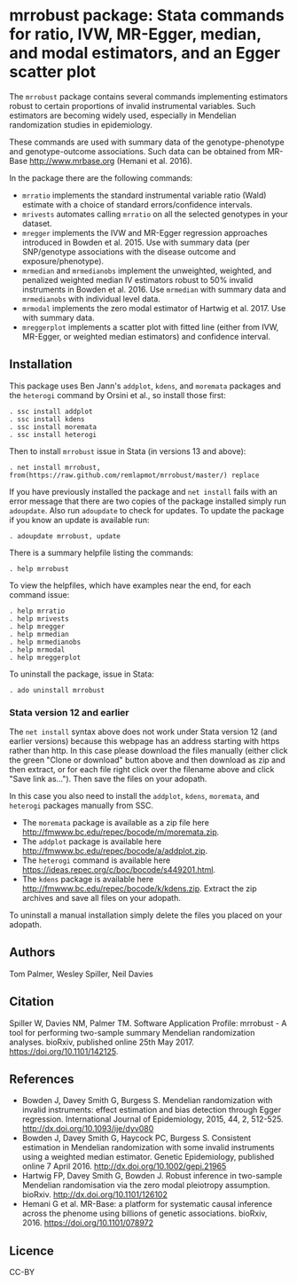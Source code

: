 # mrrobust package: Stata commands for ratio, IVW, MR-Egger, median, and modal estimators, and an Egger scatter plot

The `mrrobust` package contains several commands implementing estimators robust to certain proportions of invalid instrumental variables. Such estimators are becoming widely used, especially in Mendelian randomization studies in epidemiology.

These commands are used with summary data of the genotype-phenotype and genotype-outcome associations. Such data can be obtained from MR-Base <http://www.mrbase.org> (Hemani et al. 2016).

In the package there are the following commands:
 - `mrratio` implements the standard instrumental variable ratio (Wald) estimate with a choice of standard errors/confidence intervals.
 - `mrivests` automates calling `mrratio` on all the selected genotypes in your dataset.
 - `mregger` implements the IVW and MR-Egger regression approaches introduced in Bowden et al. 2015. Use with summary data (per SNP/genotype associations with the disease outcome and exposure/phenotype).
 - `mrmedian` and `mrmedianobs` implement the unweighted, weighted, and penalized weighted median IV estimators robust to 50% invalid instruments in Bowden et al. 2016. Use `mrmedian` with summary data and `mrmedianobs` with individual level data.
 - `mrmodal` implements the zero modal estimator of Hartwig et al. 2017. Use with summary data.
 - `mreggerplot` implements a scatter plot with fitted line (either from IVW, MR-Egger, or weighted median estimators) and confidence interval.

## Installation

This package uses Ben Jann's `addplot`, `kdens`, and `moremata` packages and the `heterogi` command by Orsini et al., so install those first:
```
. ssc install addplot
. ssc install kdens
. ssc install moremata
. ssc install heterogi
```

Then to install `mrrobust` issue in Stata (in versions 13 and above):
```
. net install mrrobust, from(https://raw.github.com/remlapmot/mrrobust/master/) replace
```

If you have previously installed the package and `net install` fails with an error message that there are two copies of the package installed simply run `adoupdate`. Also run `adoupdate` to check for updates. To update the package if you know an update is available run:
```
. adoupdate mrrobust, update
```

There is a summary helpfile listing the commands:
```
. help mrrobust
```

To view the helpfiles, which have examples near the end, for each command issue:
```
. help mrratio
. help mrivests
. help mregger
. help mrmedian
. help mrmedianobs
. help mrmodal
. help mreggerplot
```

To uninstall the package, issue in Stata:
```
. ado uninstall mrrobust
```

### Stata version 12 and earlier
The `net install` syntax above does not work under Stata version 12 (and earlier versions) because this webpage has an address starting with https rather than http. In this case please download the files manually (either click the green "Clone or download" button above and then download as zip and then extract, or for each file right click over the filename above and click "Save link as..."). Then save the files on your adopath. 

In this case you also need to install the `addplot`, `kdens`, `moremata`, and `heterogi` packages manually from SSC. 
 * The `moremata` package is available as a zip file here <http://fmwww.bc.edu/repec/bocode/m/moremata.zip>. 
 * The `addplot` package is available here <http://fmwww.bc.edu/repec/bocode/a/addplot.zip>. 
 * The `heterogi` command is available here <https://ideas.repec.org/c/boc/bocode/s449201.html>.
 * The `kdens` package is available here <http://fmwww.bc.edu/repec/bocode/k/kdens.zip>.
Extract the zip archives and save all files on your adopath.

To uninstall a manual installation simply delete the files you placed on your adopath.

## Authors
Tom Palmer, Wesley Spiller, Neil Davies

## Citation
Spiller W, Davies NM, Palmer TM. Software Application Profile: mrrobust - A tool for performing two-sample summary Mendelian randomization analyses. bioRxiv, published online 25th May 2017. <https://doi.org/10.1101/142125>.

## References
 * Bowden J, Davey Smith G, Burgess S. Mendelian randomization with invalid instruments: effect estimation and bias detection through Egger regression. International Journal of Epidemiology, 2015, 44, 2, 512-525. <http://dx.doi.org/10.1093/ije/dyv080>
 * Bowden J, Davey Smith G, Haycock PC, Burgess S. Consistent estimation in Mendelian randomization with some invalid instruments using a weighted median estimator. Genetic Epidemiology, published online 7 April 2016. <http://dx.doi.org/10.1002/gepi.21965>
 * Hartwig FP, Davey Smith G, Bowden J. Robust inference in two-sample Mendelian randomisation via the zero modal pleiotropy assumption. bioRxiv. <http://dx.doi.org/10.1101/126102>
 * Hemani G et al. MR-Base: a platform for systematic causal inference across the phenome using billions of genetic associations. bioRxiv, 2016. <https://doi.org/10.1101/078972>

## Licence
CC-BY

